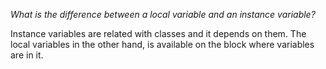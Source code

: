 *What is the difference between a local variable and an instance variable?*

Instance variables are related with classes and it depends on them. The local variables in the other hand, is available on the block where variables are in it.
